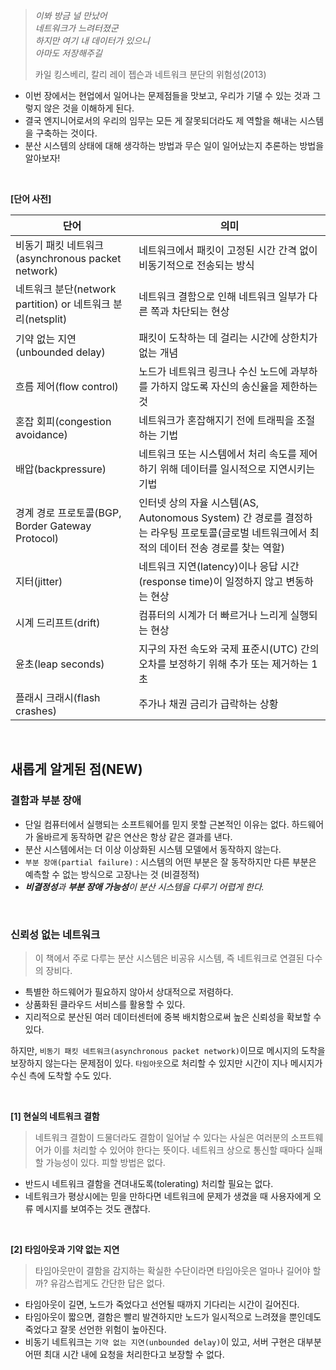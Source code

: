 > *이봐 방금 널 만났어  
네트워크가 느려터졌군  
하지만 여기 내 데이터가 있으니  
아마도 저장해주길*  
> 
> 카일 킹스베리, 칼리 레이 젭슨과 네트워크 분단의 위험성(2013)
- 이번 장에서는 현업에서 일어나는 문제점들을 맛보고, 우리가 기댈 수 있는 것과 그렇지 않은 것을 이해하게 된다.
- 결국 엔지니어로서의 우리의 임무는 모든 게 잘못되더라도 제 역할을 해내는 시스템을 구축하는 것이다.
- 분산 시스템의 상태에 대해 생각하는 방법과 무슨 일이 일어났는지 추론하는 방법을 알아보자!

<br>

**[단어 사전]**

| 단어 | 의미 |
| --- | --- |
| 비동기 패킷 네트워크(asynchronous packet network) | 네트워크에서 패킷이 고정된 시간 간격 없이 비동기적으로 전송되는 방식 |
| 네트워크 분단(network partition) or 네트워크 분리(netsplit) | 네트워크 결함으로 인해 네트워크 일부가 다른 쪽과 차단되는 현상 |
| 기약 없는 지연(unbounded delay) | 패킷이 도착하는 데 걸리는 시간에 상한치가 없는 개념 |
| 흐름 제어(flow control) | 노드가 네트워크 링크나 수신 노드에 과부하를 가하지 않도록 자신의 송신율을 제한하는 것 |
| 혼잡 회피(congestion avoidance) | 네트워크가 혼잡해지기 전에 트래픽을 조절하는 기법 |
| 배압(backpressure) | 네트워크 또는 시스템에서 처리 속도를 제어하기 위해 데이터를 일시적으로 지연시키는 기법 |
| 경계 경로 프로토콜(BGP, Border Gateway Protocol) | 인터넷 상의 자율 시스템(AS, Autonomous System) 간 경로를 결정하는 라우팅 프로토콜(글로벌 네트워크에서 최적의 데이터 전송 경로를 찾는 역할) |
| 지터(jitter) | 네트워크 지연(latency)이나 응답 시간(response time)이 일정하지 않고 변동하는 현상 |
| 시계 드리프트(drift) | 컴퓨터의 시계가 더 빠르거나 느리게 실행되는 현상 |
| 윤초(leap seconds) | 지구의 자전 속도와 국제 표준시(UTC) 간의 오차를 보정하기 위해 추가 또는 제거하는 1초 |
| 플래시 크래시(flash crashes) | 주가나 채권 금리가 급락하는 상황 |

<br>

## 새롭게 알게된 점(NEW)

### 결함과 부분 장애

- 단일 컴퓨터에서 실행되는 소프트웨어를 믿지 못할 근본적인 이유는 없다. 하드웨어가 올바르게 동작하면 같은 연산은 항상 같은 결과를 낸다.
- 분산 시스템에서는 더 이상 이상화된 시스템 모델에서 동작하지 않는다.
- `부분 장애(partial failure)` : 시스템의 어떤 부분은 잘 동작하지만 다른 부분은 예측할 수 없는 방식으로 고장나는 것 (비결정적)
- ***비결정성**과 **부분 장애 가능성**이 분산 시스템을 다루기 어렵게 한다.*

<br>

### 신뢰성 없는 네트워크

> 이 책에서 주로 다루는 분산 시스템은 비공유 시스템, 즉 네트워크로 연결된 다수의 장비다.
>
- 특별한 하드웨어가 필요하지 않아서 상대적으로 저렴하다.
- 상품화된 클라우드 서비스를 활용할 수 있다.
- 지리적으로 분산된 여러 데이터센터에 중복 배치함으로써 높은 신뢰성을 확보할 수 있다.

하지만, `비동기 패킷 네트워크(asynchronous packet network)`이므로 메시지의 도착을 보장하지 않는다는 문제점이 있다. `타임아웃`으로 처리할 수 있지만 시간이 지나 메시지가 수신 측에 도착할 수도 있다.

<br>

**[1] 현실의 네트워크 결함**

> 네트워크 결함이 드물더라도 결함이 일어날 수 있다는 사실은 여러분의 소프트웨어가 이를 처리할 수 있어야 한다는 뜻이다. 네트워크 상으로 통신할 때마다 실패할 가능성이 있다. 피할 방법은 없다.
>
- 반드시 네트워크 결함을 견뎌내도록(tolerating) 처리할 필요는 없다.
- 네트워크가 평상시에는 믿을 만하다면 네트워크에 문제가 생겼을 때 사용자에게 오류 메시지를 보여주는 것도 괜찮다.

<br>

**[2] 타임아웃과 기약 없는 지연**

> 타임아웃만이 결함을 감지하는 확실한 수단이라면 타임아웃은 얼마나 길어야 할까? 유감스럽게도 간단한 답은 없다.
>
- 타임아웃이 길면, 노드가 죽었다고 선언될 때까지 기다리는 시간이 길어진다.
- 타임아웃이 짧으면, 결함은 빨리 발견하지만 노드가 일시적으로 느려졌을 뿐인데도 죽었다고 잘못 선언한 위험이 높아진다.
- 비동기 네트워크는 `기약 없는 지연(unbounded delay)`이 있고, 서버 구현은 대부분 어떤 최대 시간 내에 요청을 처리한다고 보장할 수 없다.